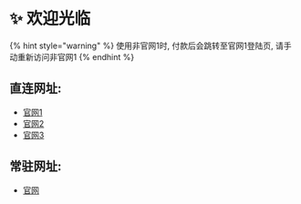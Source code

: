 # ✨ 欢迎光临

{% hint style="warning" %}
使用非官网1时, 付款后会跳转至官网1登陆页, 请手动重新访问非官网1
{% endhint %}

## 直连网址:

* [官网1](https://a.xn--6nq44r2uh9rhj7f.com)
* [官网2](https://xn--mes358ac0l6iy.com)
* [官网3](https://xn--fiq93tcnn892b.com)

## **常驻网址:**

* [官网](https://xn--6nq44r2uh9rhj7f.com)
